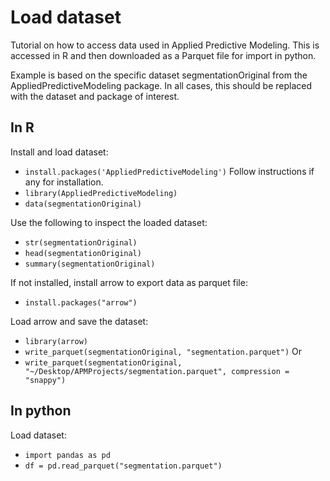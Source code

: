 # Load dataset
Tutorial on how to access data used in Applied Predictive Modeling. This is accessed in R and then downloaded as a Parquet file for import in python.

Example is based on the specific dataset segmentationOriginal from the AppliedPredictiveModeling package. In all cases, this should be replaced with the dataset and package of interest.

## In R
Install and load dataset:
- `install.packages('AppliedPredictiveModeling')` Follow instructions if any for installation.
- `library(AppliedPredictiveModeling)`
- `data(segmentationOriginal)`

Use the following to inspect the loaded dataset:
- `str(segmentationOriginal)`
- `head(segmentationOriginal)`
- `summary(segmentationOriginal)`

If not installed, install arrow to export data as parquet file:
- `install.packages("arrow")`

Load arrow and save the dataset:
- `library(arrow)`
- `write_parquet(segmentationOriginal, "segmentation.parquet")`
Or
- `write_parquet(segmentationOriginal, "~/Desktop/APMProjects/segmentation.parquet", compression = "snappy")`

## In python
Load dataset:
- `import pandas as pd`
- `df = pd.read_parquet("segmentation.parquet")`
